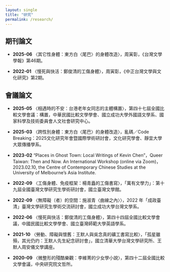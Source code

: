 ```yaml
---
layout: single
title: "研究"
permalink: /research/
---
```




## 期刊論文

- **2025-06** 〈其它性身體：東方白〈尾巴〉的身體改造〉，周寅彰，《台灣文學學報》第46期。

- **2022-01** 〈慢死與快活：鄭俊清的工傷身體〉，周寅彰，《中正台灣文學與文化研究》第2期。

## 會議論文

- **2025-05** 〈相遇時的不安：台港老年女同志的主體構置〉，第四十七屆全國比較文學會議：構置，中華民國比較文學學會、國立成功大學外國語文學系、國家科學及技術委員會人文社會研究中心。

- **2025-03** 〈跨性別身體：東方白〈尾巴〉的身體改造〉，亂碼／Code Breaking：2025文化研究年會暨國際學術研討會，文化研究學會、靜宜大學大眾傳播學系。

- **2023-02** “Places in Ghost Town: Local Writings of Kevin Chen”，Queer Taiwan: Then and Now. An International Workshop (online via Zoom)，2023.02.10, the Centre of Contemporary Chinese Studies at the University of Melbourne’s Asia Institute.

- **2022-09** 〈工傷身體、免疫框架：楊青矗的工傷書寫〉，「萬有文學力」：第十九屆全國臺灣文學研究生學術研討會，國立臺灣文學館。

- **2022-09** 〈無障礙（者）的空間：施淑青〈曲線之內〉〉，2022 年「成政臺清」臺灣文學研究生學術交流研討會，國立成功大學台灣文學系。

- **2022-06** 〈慢死與快活：鄭俊清的工傷身體〉，第四十四屆全國比較文學會議，中國民國比較文學學會、國立臺灣師範大學英語學系。

- **2021-10** 〈勞動、障礙與懷舊：王默人與吳念真的礦工書寫比較〉，「孤星雖殞，其光仍灼：王默人先生紀念研討會」，國立清華大學台灣文學研究所、王默人周安儀文學講座。

- **2020-09** 〈微整形的殘酷樂觀：李維菁的少女學小說〉，第四十二屆全國比較文學會議，中央研究院文哲所。